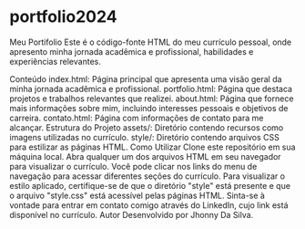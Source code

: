 # portfolio2024

Meu Portifolio
Este é o código-fonte HTML do meu currículo pessoal, onde apresento minha jornada acadêmica e profissional, habilidades e experiências relevantes.

Conteúdo
index.html: Página principal que apresenta uma visão geral da minha jornada acadêmica e profissional.
portfolio.html: Página que destaca projetos e trabalhos relevantes que realizei.
about.html: Página que fornece mais informações sobre mim, incluindo interesses pessoais e objetivos de carreira.
contato.html: Página com informações de contato para me alcançar.
Estrutura do Projeto
assets/: Diretório contendo recursos como imagens utilizadas no currículo.
style/: Diretório contendo arquivos CSS para estilizar as páginas HTML.
Como Utilizar
Clone este repositório em sua máquina local.
Abra qualquer um dos arquivos HTML em seu navegador para visualizar o currículo.
Você pode clicar nos links do menu de navegação para acessar diferentes seções do currículo.
Para visualizar o estilo aplicado, certifique-se de que o diretório "style" está presente e que o arquivo "style.css" está acessível pelas páginas HTML.
Sinta-se à vontade para entrar em contato comigo através do LinkedIn, cujo link está disponível no currículo.
Autor
Desenvolvido por Jhonny Da Silva.

